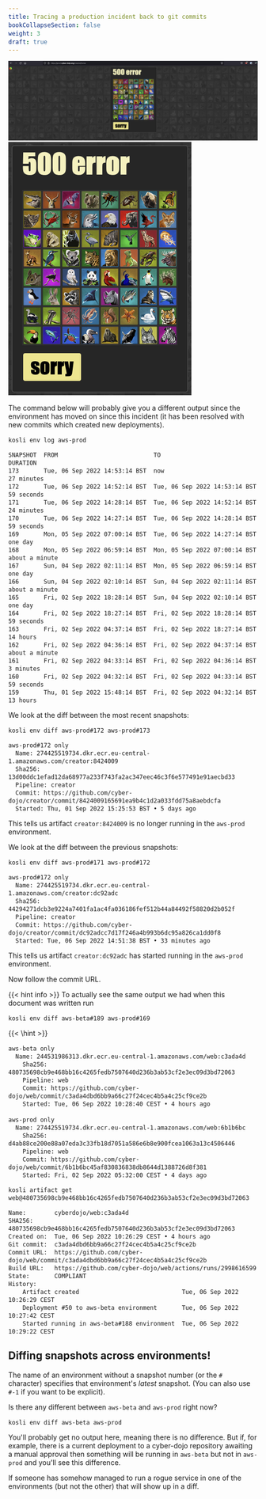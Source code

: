 ```yaml
---
title: Tracing a production incident back to git commits
bookCollapseSection: false
weight: 3
draft: true
---
```


<!-- Create a SECOND tutorial for: 
     2. Title?=Tracing a production incident back to git commits
        The stories here would be simulated incidents with Easter-eggs comments.

-->

![Prod cyber-dojo is down with a 500](/images/cyber-dojo-prod-500-large.png)
![Prod cyber-dojo is down with a 500](/images/cyber-dojo-prod-500-small.png)

The command below will probably give you a different output since the environment has moved on since this incident 
(it has been resolved with new commits which created new deployments).

<!--
```shell {.command}
kosli env diff aws-prod~1 aws-prod
```
-->

```shell {.command}
kosli env log aws-prod
```

```console
SNAPSHOT  FROM                           TO                             DURATION
173       Tue, 06 Sep 2022 14:53:14 BST  now                            27 minutes
172       Tue, 06 Sep 2022 14:52:14 BST  Tue, 06 Sep 2022 14:53:14 BST  59 seconds
171       Tue, 06 Sep 2022 14:28:14 BST  Tue, 06 Sep 2022 14:52:14 BST  24 minutes
170       Tue, 06 Sep 2022 14:27:14 BST  Tue, 06 Sep 2022 14:28:14 BST  59 seconds
169       Mon, 05 Sep 2022 07:00:14 BST  Tue, 06 Sep 2022 14:27:14 BST  one day
168       Mon, 05 Sep 2022 06:59:14 BST  Mon, 05 Sep 2022 07:00:14 BST  about a minute
167       Sun, 04 Sep 2022 02:11:14 BST  Mon, 05 Sep 2022 06:59:14 BST  one day
166       Sun, 04 Sep 2022 02:10:14 BST  Sun, 04 Sep 2022 02:11:14 BST  about a minute
165       Fri, 02 Sep 2022 18:28:14 BST  Sun, 04 Sep 2022 02:10:14 BST  one day
164       Fri, 02 Sep 2022 18:27:14 BST  Fri, 02 Sep 2022 18:28:14 BST  59 seconds
163       Fri, 02 Sep 2022 04:37:14 BST  Fri, 02 Sep 2022 18:27:14 BST  14 hours
162       Fri, 02 Sep 2022 04:36:14 BST  Fri, 02 Sep 2022 04:37:14 BST  about a minute
161       Fri, 02 Sep 2022 04:33:14 BST  Fri, 02 Sep 2022 04:36:14 BST  3 minutes
160       Fri, 02 Sep 2022 04:32:14 BST  Fri, 02 Sep 2022 04:33:14 BST  59 seconds
159       Thu, 01 Sep 2022 15:48:14 BST  Fri, 02 Sep 2022 04:32:14 BST  13 hours
```

We look at the diff between the most recent snapshots:

```shell {.command}
kosli env diff aws-prod#172 aws-prod#173
```

```console
aws-prod#172 only
  Name: 274425519734.dkr.ecr.eu-central-1.amazonaws.com/creator:8424009
  Sha256: 13d00ddc1efad12da68977a233f743fa2ac347eec46c3f6e577491e91aecbd33
  Pipeline: creator
  Commit: https://github.com/cyber-dojo/creator/commit/8424009165691ea9b4c1d2a033fdd75a8aebdcfa
  Started: Thu, 01 Sep 2022 15:25:53 BST • 5 days ago
```

This tells us artifact `creator:8424009` is no longer running in the `aws-prod` environment.

<!-- We maybe want to make this even more obvious -->

We look at the diff between the previous snapshots:

```shell {.command}
kosli env diff aws-prod#171 aws-prod#172
```

```console
aws-prod#172 only
  Name: 274425519734.dkr.ecr.eu-central-1.amazonaws.com/creator:dc92adc
  Sha256: 44294271dcb3e9224a7401fa1ac4fa036186fef512b44a84492f58820d2b052f
  Pipeline: creator
  Commit: https://github.com/cyber-dojo/creator/commit/dc92adcc7d17f246a4b993b6dc95a826ca1dd0f8
  Started: Tue, 06 Sep 2022 14:51:38 BST • 33 minutes ago
```
<!-- Do we want the label for Commit: to be Commit URL: to match the
     label you see in a `kosli artifact get` command
-->

This tells us artifact `creator:dc92adc` has started running in the `aws-prod` environment.

Now follow the commit URL.

<!-- What we see now is not the actual commit we want to see
     because we had to make several changes to actually get the
     artifact through the creator pipeline.
-->









{{< hint info >}}
To actually see the same output we had when this document was written run
```shell {.command}
kosli env diff aws-beta#189 aws-prod#169
```
{{< \hint >}}

<!-- We should return the fully expanded snappish as the key in the json -->

```console
aws-beta only
  Name: 244531986313.dkr.ecr.eu-central-1.amazonaws.com/web:c3ada4d
    Sha256: 480735698cb9e468bb16c4265fedb7507640d236b3ab53cf2e3ec09d3bd72063
    Pipeline: web
    Commit: https://github.com/cyber-dojo/web/commit/c3ada4dbd6bb9a66c27f24cec4b5a4c25cf9ce2b
    Started: Tue, 06 Sep 2022 10:28:40 CEST • 4 hours ago

aws-prod only
  Name: 274425519734.dkr.ecr.eu-central-1.amazonaws.com/web:6b1b6bc
    Sha256: d4ab88ce200e88a07eda3c33fb18d7051a586e6b8e900fcea1063a13c4506446
    Pipeline: web
    Commit: https://github.com/cyber-dojo/web/commit/6b1b6bc45af830836838db8644d1388726d8f381
    Started: Fri, 02 Sep 2022 05:32:00 CEST • 4 days ago
```




```shell {.command}
kosli artifact get web@480735698cb9e468bb16c4265fedb7507640d236b3ab53cf2e3ec09d3bd72063
```

```console
Name:        cyberdojo/web:c3ada4d
SHA256:      480735698cb9e468bb16c4265fedb7507640d236b3ab53cf2e3ec09d3bd72063
Created on:  Tue, 06 Sep 2022 10:26:29 CEST • 4 hours ago
Git commit:  c3ada4dbd6bb9a66c27f24cec4b5a4c25cf9ce2b
Commit URL:  https://github.com/cyber-dojo/web/commit/c3ada4dbd6bb9a66c27f24cec4b5a4c25cf9ce2b
Build URL:   https://github.com/cyber-dojo/web/actions/runs/2998616599
State:       COMPLIANT
History:
    Artifact created                             Tue, 06 Sep 2022 10:26:29 CEST
    Deployment #50 to aws-beta environment       Tue, 06 Sep 2022 10:27:42 CEST
    Started running in aws-beta#188 environment  Tue, 06 Sep 2022 10:29:22 CEST    
```


<!-- 
Assume that we are continuing after the following a git commit so we don't need to
explain what cyber dojo is.

During xx we detected that yy did not work.

We diff what was running at that point in time with the previous snapshot

We see that `runner` has changed and the new artifact is zz.

From the artifact we can find the git commit that was used for this build.

We should be able to find out which commit was used for building the previous
version of this artifact.

We now have two git commits and we know that the bug was introduced between those
two commits.
-->

## Diffing snapshots across environments!

<!-- This is really part of a separate tutorial -->

The name of an environment without a snapshot number (or the `#` character)
specifies that environment's *latest* snapshot. (You can also use `#-1` if
you want to be explicit).
<!-- Tore: I thought it was #NOW that is the explicit of latest -->

Is there any different between `aws-beta` and `aws-prod` right now?

```shell {.command}
kosli env diff aws-beta aws-prod
```

You'll probably get no output here, meaning there is no difference.
But if, for example, there is a current deployment to a cyber-dojo 
repository awaiting a manual approval then 
something will be running in `aws-beta` but not in `aws-prod`
and you'll see this difference. 

<!-- Add example of two specific snappishes where this happened or was forced/simulated.
    Make the git commit lead to an Easter-egg with a nice comment/git-message. 
    Maybe the Easter-egg could be the answer to a riddle
    and at the USA conferences we could have a biggish prize for the first person
    who follows this tutorial and finds the answer to the riddle.
-->

If someone has somehow managed to run a rogue service in one of the
environments (but not the other) that will show up in a diff.

<!-- add an example of this that is again forced/simulated -->


<!-- 
This we would like to show the users:
- Kosli gives developers without access to production environment information about what is running.
- Detect that a new "bit-coin miner" is running in your environment. Rogue artifact detection.
- Kosli can show that a deployment is reported, but artifact didn't start. Find this in artifact view.
- Kosli can show that an artifact started, but no deployment was reported for it.
- Detect an artifact that is missing evidence is running in an environment
- Do we want to mention the whole env being compliant?
- Commit makes the server stop working. Use kosli env diff to find out what artifact changed.
It would be good if we had two versions of env where there are several artifacts that change.
(with easter egg)

(- Find out when/where a given commit is running.)

- See what SW is/was running where which is useful in debugging.
  I detect from the web page that there is something wrong with 'saver'. I then want to know
  which version of 'saver' is running now. I want to know what git commit is running.
- List which version of 'saver' is running across all environments.

- We see that beta.cyberdojo.org is not working as expected, but prod is still OK. We do a kosli env diff and
  kosli env log to find out what services has changed.

- Change of K8S infrastructure broke both cyber dojo environments. The fix was to manually change 3 of the
  services on prod. Beta was not fixed and was down for a long period. We might not be able to detect this.

Problems:
- Not every commit generates an artifact. If you only build after 10 commits then 9 will not
be visible.

Things we can do later:
- Find which artifact this "unknown commit" is part of. So we need the git history.
- Kosli can show that an older deployment is running than that is declared. roll-back

 -->